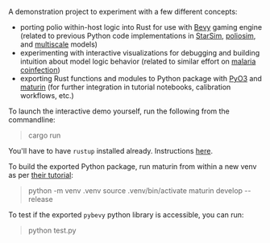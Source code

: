 A demonstration project to experiment with a few different concepts:
- porting polio within-host logic into Rust for use with [Bevy](https://bevy.org/) gaming engine (related to previous Python code implementations in [StarSim](https://github.com/edwenger/starsim-bokeh-demo/blob/main/polio.py), [poliosim](https://github.com/amath-idm/poliosim), and [multiscale](https://github.com/InstituteforDiseaseModeling/MultiscaleModeling/blob/main/PopSim/Assets/Infection.py) models)
- experimenting with interactive visualizations for debugging and building intuition about model logic behavior (related to similar effort on [malaria coinfection](https://github.com/edwenger/bevy_coinfection_demo/tree/main))
- exporting Rust functions and modules to Python package with [PyO3](https://pyo3.rs/) and [maturin](https://www.maturin.rs/tutorial.html) (for further integration in tutorial notebooks, calibration workflows, etc.)

To launch the interactive demo yourself, run the following from the commandline:
> cargo run

You'll have to have `rustup` installed already.  Instructions [here](https://www.rust-lang.org/learn/get-started).

To build the exported Python package, run maturin from within a new venv as per [their tutorial](https://www.maturin.rs/tutorial.html#install-and-configure-maturin-in-a-virtual-environment):
> python -m venv .venv
> source .venv/bin/activate
> maturin develop --release

To test if the exported `pybevy` python library is accessible, you can run:
> python test.py